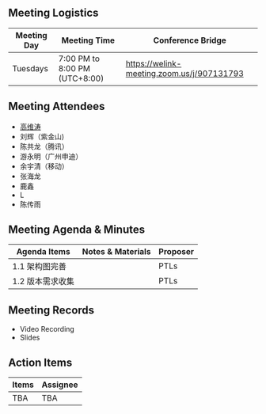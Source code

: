 ## Meeting Logistics

| Meeting Day  |  Meeting Time  | Conference Bridge  |
|---|---|---|
| Tuesdays  | 7:00 PM to 8:00 PM (UTC+8:00)   |  https://welink-meeting.zoom.us/j/907131793  |


## Meeting Attendees
- [高维涛](https://gitee.com/Gao_Victor)
- 刘辉（紫金山)
- 陈共龙（腾讯）
- 游永明（广州申迪）
- 余宇清（移动）
- 张海龙
- 鹿鑫
- L
- 陈传雨

## Meeting Agenda & Minutes
|  Agenda Items  |  Notes & Materials   |  Proposer |
|---|---|---|
|  1.1 架构图完善 |  | PTLs |
|  1.2 版本需求收集 |  | PTLs |




## Meeting Records
- Video Recording
- Slides


## Action Items
|  Items | Assignee   |
|---|---|
| TBA  | TBA|TBA



